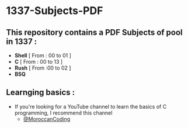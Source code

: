 # 1337-Subjects-PDF
 ## This repository contains a PDF Subjects of pool in 1337 :
   
   - **Shell** [ From : 00 to 01 ]
   - **C**  [ From : 00 to 13 ]
   - **Rush** [ From :00 to 02 ]
   - **BSQ** 


 ## Learnging basics :
   - If you're looking for a YouTube channel to learn the basics of C programming, I recommend this channel 
       - [@MoroccanCoding](https://www.youtube.com/@MoroccanCoding)
